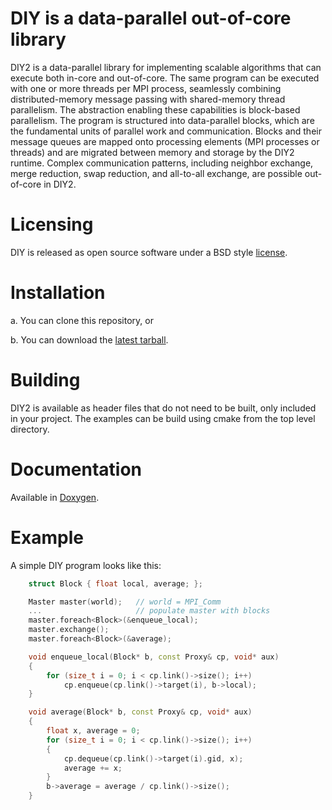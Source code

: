 # DIY is a data-parallel out-of-core library

DIY2 is a data-parallel library for implementing scalable algorithms that can execute both
in-core and out-of-core. The same program can be executed with one or more threads per MPI
process, seamlessly combining distributed-memory message passing with shared-memory thread
parallelism.  The abstraction enabling these capabilities is block-based parallelism. The
program is structured into data-parallel blocks, which are the fundamental units of parallel
work and communication.  Blocks and their message queues are mapped onto processing elements
(MPI processes or threads) and are migrated between memory and storage by the DIY2
runtime. Complex communication patterns, including neighbor exchange, merge reduction, swap
reduction, and all-to-all exchange, are possible out-of-core in DIY2.

# Licensing

DIY is released as open source software under a BSD style [license](./LICENSE.txt).

# Installation

a. You can clone this repository, or

b. You can download the [latest tarball](https://github.com/diatomic/diy2/archive/master.tar.gz).

# Building

DIY2 is available as header files that do not need to be built, only included in your project. The examples can be build using cmake from the top level directory.

# Documentation

Available in [Doxygen](https://diatomic.github.io/diy2).

# Example

A simple DIY program looks like this:

```cpp
    struct Block { float local, average; };

    Master master(world);   // world = MPI_Comm
    ...                     // populate master with blocks
    master.foreach<Block>(&enqueue_local);
    master.exchange();
    master.foreach<Block>(&average);

    void enqueue_local(Block* b, const Proxy& cp, void* aux)
    {
        for (size_t i = 0; i < cp.link()->size(); i++)
            cp.enqueue(cp.link()->target(i), b->local);
    }

    void average(Block* b, const Proxy& cp, void* aux)
    {
        float x, average = 0;
        for (size_t i = 0; i < cp.link()->size(); i++)
        {
            cp.dequeue(cp.link()->target(i).gid, x);
            average += x;
        }
        b->average = average / cp.link()->size();
    }
```
